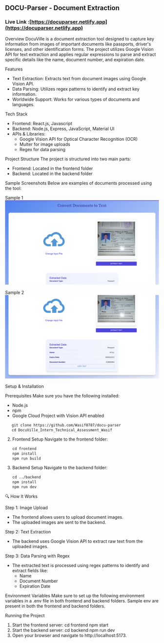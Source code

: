 ## DOCU-Parser - Document Extraction

### Live Link :[https://docuparser.netlify.app](https://docuparser.netlify.app)

Overview
DocuVille is a document extraction tool designed to capture key information from images of important documents like passports, driver's licenses, and other identification forms. The project utilizes Google Vision API for text extraction and applies regular expressions to parse and extract specific details like the name, document number, and expiration date.

Features

- Text Extraction: Extracts text from document images using Google Vision API.
- Data Parsing: Utilizes regex patterns to identify and extract key information.
- Worldwide Support: Works for various types of documents and languages.

Tech Stack

- Frontend: React.js, Javascript
- Backend: Node.js, Express, JavaScript, Material UI
- APIs & Libraries:
  - Google Vision API for Optical Character Recognition (OCR)
  - Multer for image uploads
  - Regex for data parsing

Project Structure
The project is structured into two main parts:

- Frontend: Located in the frontend folder
- Backend: Located in the backend folder

Sample Screenshots
Below are examples of documents processed using the tool:

Sample 1
![Sample 1](./samples/sample1.png)

Sample 2
![Sample 2](./samples/sample2.png)

Setup & Installation

Prerequisites
Make sure you have the following installed:

- Node.js
- npm
- Google Cloud Project with Vision API enabled

```
   git clone https://github.com/Wasif0787/docu-parser
   cd DocuVille_Intern_Technical_Assessment_Wasif
```

2. Frontend Setup
   Navigate to the frontend folder:

   ```
   cd frontend
   npm install
   npm run build
   ```

3. Backend Setup
   Navigate to the backend folder:
   ```
   cd ../backend
   npm install
   npm run dev
   ```

🔍 How It Works

Step 1: Image Upload

- The frontend allows users to upload document images.
- The uploaded images are sent to the backend.

Step 2: Text Extraction

- The backend uses Google Vision API to extract raw text from the uploaded images.

Step 3: Data Parsing with Regex

- The extracted text is processed using regex patterns to identify and extract fields like:
  - Name
  - Document Number
  - Expiration Date

Environment Variables
Make sure to set up the following environment variables in a .env file in both frontend and backend folders.
Sample env are present in both the frontend and backend folders.

Running the Project

1. Start the frontend server:
   cd frontend
   npm start
2. Start the backend server:
   cd backend
   npm run dev
3. Open your browser and navigate to http://localhost:5173.
